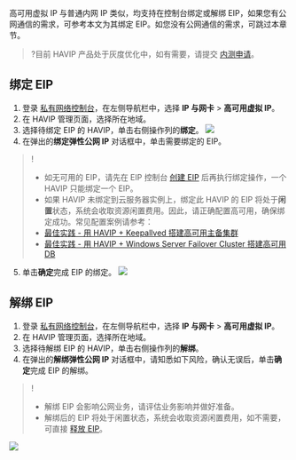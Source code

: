 高可用虚拟 IP 与普通内网 IP 类似，均支持在控制台绑定或解绑 EIP，如果您有公网通信的需求，可参考本文为其绑定 EIP。如您没有公网通信的需求，可跳过本章节。
>?目前 HAVIP 产品处于灰度优化中，如有需要，请提交 [内测申请](https://cloud.tencent.com/apply/p/azh0w1qoavk)。


## 绑定 EIP
1. 登录 [私有网络控制台](https://console.cloud.tencent.com/vpc/)，在左侧导航栏中，选择 **IP 与网卡** > **高可用虚拟 IP**。 
2. 在 HAVIP 管理页面，选择所在地域。
3. 选择待绑定 EIP 的 HAVIP，单击右侧操作列的**绑定**。
	![](https://qcloudimg.tencent-cloud.cn/raw/1618199ea30dab9ece1f5d125ff0ba9b.png)
4. 在弹出的**绑定弹性公网 IP** 对话框中，单击需要绑定的 EIP。
>!
>+ 如无可用的 EIP，请先在 EIP 控制台 [创建 EIP](https://cloud.tencent.com/document/product/1199/41698) 后再执行绑定操作，一个 HAVIP 只能绑定一个 EIP。
>+ 如果 HAVIP 未绑定到云服务器实例上，绑定此 HAVIP 的 EIP 将处于**闲置**状态，系统会收取资源闲置费用。因此，请正确配置高可用，确保绑定成功。常见配置案例请参考：
>  + [最佳实践 - 用 HAVIP + Keepallved 搭建高可用主备集群](https://cloud.tencent.com/document/product/215/20186)
>  + [最佳实践 - 用 HAVIP + Windows Server Failover Cluster 搭建高可用 DB](https://cloud.tencent.com/document/product/215/20187) 
5. 单击**确定**完成 EIP 的绑定。
 ![](https://qcloudimg.tencent-cloud.cn/raw/c86e39b6b724676b9179a1b4b292a8a6.png)

## 解绑 EIP
1. 登录 [私有网络控制台](https://console.cloud.tencent.com/vpc/)，在左侧导航栏中，选择 **IP 与网卡** > **高可用虚拟 IP**。 
2. 在 HAVIP 管理页面，选择所在地域。
3. 选择待解绑 EIP 的 HAVIP，单击右侧操作列的**解绑**。
4. 在弹出的**解绑弹性公网 IP** 对话框中，请知悉如下风险，确认无误后，单击**确定**完成 EIP 的解绑。
>!
>+ 解绑 EIP 会影响公网业务，请评估业务影响并做好准备。
>+ 解绑后的 EIP 将处于闲置状态，系统会收取资源闲置费用，如不需要，可直接 [释放 EIP](https://cloud.tencent.com/document/product/1199/41704)。
>
![](https://qcloudimg.tencent-cloud.cn/raw/57cb70e35d836dc5ddb4cfcec0120807.png)

